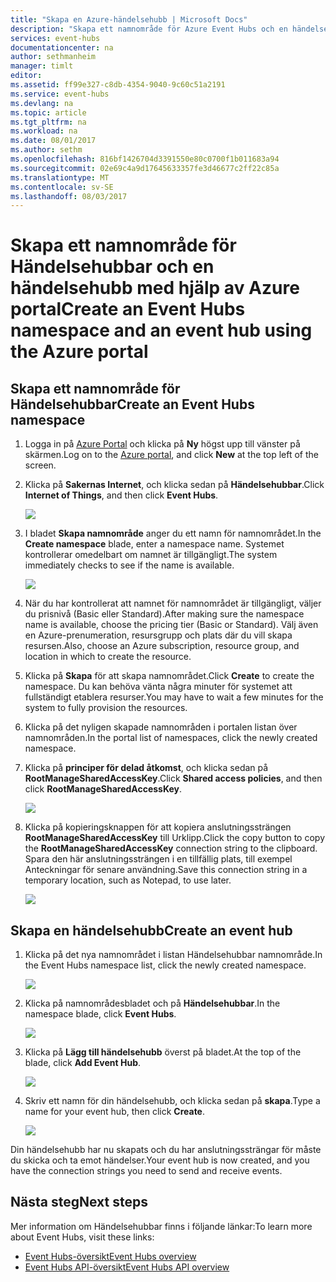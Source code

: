```yaml
---
title: "Skapa en Azure-händelsehubb | Microsoft Docs"
description: "Skapa ett namnområde för Azure Event Hubs och en händelsehubb med hjälp av Azure portal"
services: event-hubs
documentationcenter: na
author: sethmanheim
manager: timlt
editor: 
ms.assetid: ff99e327-c8db-4354-9040-9c60c51a2191
ms.service: event-hubs
ms.devlang: na
ms.topic: article
ms.tgt_pltfrm: na
ms.workload: na
ms.date: 08/01/2017
ms.author: sethm
ms.openlocfilehash: 816bf1426704d3391550e80c0700f1b011683a94
ms.sourcegitcommit: 02e69c4a9d17645633357fe3d46677c2ff22c85a
ms.translationtype: MT
ms.contentlocale: sv-SE
ms.lasthandoff: 08/03/2017
---
```

# <a name="create-an-event-hubs-namespace-and-an-event-hub-using-the-azure-portal"></a><span data-ttu-id="484ed-103">Skapa ett namnområde för Händelsehubbar och en händelsehubb med hjälp av Azure portal</span><span class="sxs-lookup"><span data-stu-id="484ed-103">Create an Event Hubs namespace and an event hub using the Azure portal</span></span>

## <a name="create-an-event-hubs-namespace"></a><span data-ttu-id="484ed-104">Skapa ett namnområde för Händelsehubbar</span><span class="sxs-lookup"><span data-stu-id="484ed-104">Create an Event Hubs namespace</span></span>
1. <span data-ttu-id="484ed-105">Logga in på [Azure Portal][Azure portal] och klicka på **Ny** högst upp till vänster på skärmen.</span><span class="sxs-lookup"><span data-stu-id="484ed-105">Log on to the [Azure portal][Azure portal], and click **New** at the top left of the screen.</span></span>
1. <span data-ttu-id="484ed-106">Klicka på **Sakernas Internet**, och klicka sedan på **Händelsehubbar**.</span><span class="sxs-lookup"><span data-stu-id="484ed-106">Click **Internet of Things**, and then click **Event Hubs**.</span></span>
   
    ![](./media/event-hubs-create/create-event-hub9.png)
1. <span data-ttu-id="484ed-107">I bladet **Skapa namnområde** anger du ett namn för namnområdet.</span><span class="sxs-lookup"><span data-stu-id="484ed-107">In the **Create namespace** blade, enter a namespace name.</span></span> <span data-ttu-id="484ed-108">Systemet kontrollerar omedelbart om namnet är tillgängligt.</span><span class="sxs-lookup"><span data-stu-id="484ed-108">The system immediately checks to see if the name is available.</span></span>
   
    ![](./media/event-hubs-create/create-event-hub1.png)
1. <span data-ttu-id="484ed-109">När du har kontrollerat att namnet för namnområdet är tillgängligt, väljer du prisnivå (Basic eller Standard).</span><span class="sxs-lookup"><span data-stu-id="484ed-109">After making sure the namespace name is available, choose the pricing tier (Basic or Standard).</span></span> <span data-ttu-id="484ed-110">Välj även en Azure-prenumeration, resursgrupp och plats där du vill skapa resursen.</span><span class="sxs-lookup"><span data-stu-id="484ed-110">Also, choose an Azure subscription, resource group, and location in which to create the resource.</span></span> 
1. <span data-ttu-id="484ed-111">Klicka på **Skapa** för att skapa namnområdet.</span><span class="sxs-lookup"><span data-stu-id="484ed-111">Click **Create** to create the namespace.</span></span> <span data-ttu-id="484ed-112">Du kan behöva vänta några minuter för systemet att fullständigt etablera resurser.</span><span class="sxs-lookup"><span data-stu-id="484ed-112">You may have to wait a few minutes for the system to fully provision the resources.</span></span>
2. <span data-ttu-id="484ed-113">Klicka på det nyligen skapade namnområden i portalen listan över namnområden.</span><span class="sxs-lookup"><span data-stu-id="484ed-113">In the portal list of namespaces, click the newly created namespace.</span></span>
2. <span data-ttu-id="484ed-114">Klicka på **principer för delad åtkomst**, och klicka sedan på **RootManageSharedAccessKey**.</span><span class="sxs-lookup"><span data-stu-id="484ed-114">Click **Shared access policies**, and then click **RootManageSharedAccessKey**.</span></span>
    
    ![](./media/event-hubs-create/create-event-hub7.png)

3. <span data-ttu-id="484ed-115">Klicka på kopieringsknappen för att kopiera anslutningssträngen **RootManageSharedAccessKey** till Urklipp.</span><span class="sxs-lookup"><span data-stu-id="484ed-115">Click the copy button to copy the **RootManageSharedAccessKey** connection string to the clipboard.</span></span> <span data-ttu-id="484ed-116">Spara den här anslutningssträngen i en tillfällig plats, till exempel Anteckningar för senare användning.</span><span class="sxs-lookup"><span data-stu-id="484ed-116">Save this connection string in a temporary location, such as Notepad, to use later.</span></span>
    
    ![](./media/event-hubs-create/create-event-hub8.png)

## <a name="create-an-event-hub"></a><span data-ttu-id="484ed-117">Skapa en händelsehubb</span><span class="sxs-lookup"><span data-stu-id="484ed-117">Create an event hub</span></span>

1. <span data-ttu-id="484ed-118">Klicka på det nya namnområdet i listan Händelsehubbar namnområde.</span><span class="sxs-lookup"><span data-stu-id="484ed-118">In the Event Hubs namespace list, click the newly created namespace.</span></span>      
   
    ![](./media/event-hubs-create/create-event-hub2.png) 

2. <span data-ttu-id="484ed-119">Klicka på namnområdesbladet och på **Händelsehubbar**.</span><span class="sxs-lookup"><span data-stu-id="484ed-119">In the namespace blade, click **Event Hubs**.</span></span>
   
    ![](./media/event-hubs-create/create-event-hub3.png)

1. <span data-ttu-id="484ed-120">Klicka på **Lägg till händelsehubb** överst på bladet.</span><span class="sxs-lookup"><span data-stu-id="484ed-120">At the top of the blade, click **Add Event Hub**.</span></span>
   
    ![](./media/event-hubs-create/create-event-hub4.png)
1. <span data-ttu-id="484ed-121">Skriv ett namn för din händelsehubb, och klicka sedan på **skapa**.</span><span class="sxs-lookup"><span data-stu-id="484ed-121">Type a name for your event hub, then click **Create**.</span></span>
   
    ![](./media/event-hubs-create/create-event-hub5.png)

<span data-ttu-id="484ed-122">Din händelsehubb har nu skapats och du har anslutningssträngar för måste du skicka och ta emot händelser.</span><span class="sxs-lookup"><span data-stu-id="484ed-122">Your event hub is now created, and you have the connection strings you need to send and receive events.</span></span>

## <a name="next-steps"></a><span data-ttu-id="484ed-123">Nästa steg</span><span class="sxs-lookup"><span data-stu-id="484ed-123">Next steps</span></span>
<span data-ttu-id="484ed-124">Mer information om Händelsehubbar finns i följande länkar:</span><span class="sxs-lookup"><span data-stu-id="484ed-124">To learn more about Event Hubs, visit these links:</span></span>

* [<span data-ttu-id="484ed-125">Event Hubs-översikt</span><span class="sxs-lookup"><span data-stu-id="484ed-125">Event Hubs overview</span></span>](event-hubs-what-is-event-hubs.md)
* [<span data-ttu-id="484ed-126">Event Hubs API-översikt</span><span class="sxs-lookup"><span data-stu-id="484ed-126">Event Hubs API overview</span></span>](event-hubs-api-overview.md)

[Azure portal]: https://portal.azure.com/